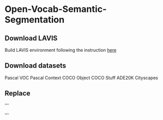 # Open-Vocab-Semantic-Segmentation

## Download LAVIS
Build LAVIS environment following the instruction [here]([https://www.google.com](https://github.com/salesforce/LAVIS/tree/ac8fc98c93c02e2dfb727e24a361c4c309c8dbbc?tab=readme-ov-file#installation)https://github.com/salesforce/LAVIS/tree/ac8fc98c93c02e2dfb727e24a361c4c309c8dbbc?tab=readme-ov-file#installation)

## Download datasets
Pascal VOC
Pascal Context
COCO Object
COCO Stuff
ADE20K
Cityscapes

## Replace 

''' 


'''
